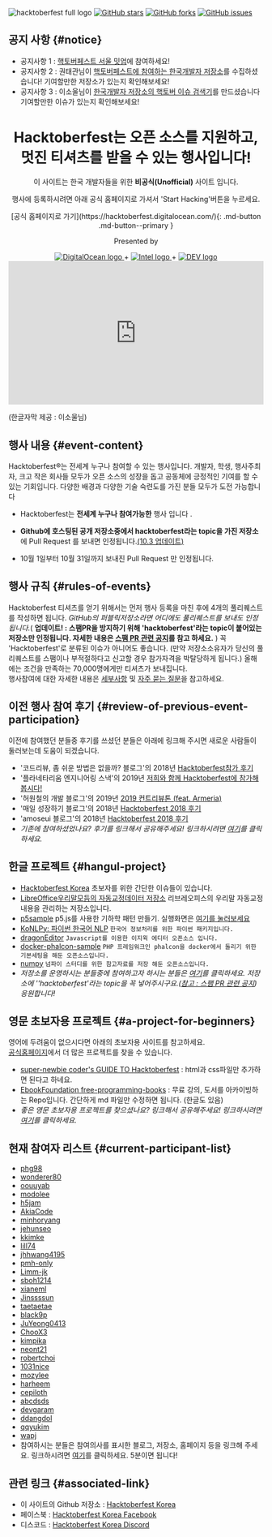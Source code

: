 ![hacktoberfest full logo](assets/HF-full-logo-kr.png)
[![GitHub stars](https://img.shields.io/github/stars/phg98/hacktoberfestkorea)](https://github.com/phg98/hacktoberfestkorea/stargazers)
[![GitHub forks](https://img.shields.io/github/forks/phg98/hacktoberfestkorea)](https://github.com/phg98/hacktoberfestkorea/network)
[![GitHub issues](https://img.shields.io/github/issues/phg98/hacktoberfestkorea)](https://github.com/phg98/hacktoberfestkorea/issues)

## 공지 사항 {#notice}
- 공지사항 1 : [핵토버페스트 서울 밋업](https://event-us.kr/hacktoberfestkorea/event/23432)에 참여하세요! 
- 공지사항 2 : 권태관님이 [핵토버페스트에 참여하는 한국개발자 저장소](https://github.com/taetaetae/hacktoberfest-korea-repo)를 수집하셨습니다! 기여할만한 저장소가 있는지 확인해보세요!
- 공지사항 3 : 이소울님이 [한국개발자 저장소의 핵토버 이슈 검색기](https://chekly.co)를 만드셨습니다 기여할만한 이슈가 있는지 확인해보세요!
      
<center>
   <h1> Hacktoberfest는 오픈 소스를 지원하고, <br/> 멋진 티셔츠를 받을 수 있는 행사입니다! </h1>
   <p> 이 사이트는 한국 개발자들을 위한 <b>비공식(Unofficial)</b> 사이트 입니다. </p>
   <p> 행사에 등록하시려면 아래 공식 홈페이지로 가셔서 'Start Hacking'버튼을 누르세요. </p>
   [공식 홈페이지로 가기](https://hacktoberfest.digitalocean.com/){: .md-button .md-button--primary }
   <div class="presented-by">
      <p>Presented by</p>
      <a href="https://www.digitalocean.com">
      <img alt="DigitalOcean logo" class="header-do-logo" src="https://hacktoberfest.digitalocean.com/assets/DO-light-logo-fdb58b299fac857103d1466318e6936c1389094134ea35ae1b98c91a1be87d48.svg">
      </a> + 
      <a href="https://hacktoberfest.digitalocean.com/intel.pdf" download="">
      <img alt="Intel logo" class="header-intel-logo" src="https://hacktoberfest.digitalocean.com/assets/intel-light-logo-6203fc1df6b42f669b34fb3a0e2bdeeb30c97746ba731194e2a15adb7799ac08.svg">
      </a> + 
      <a href="https://github.com/forem/forem">
      <img alt="DEV logo" class="header-dev-logo" src="https://hacktoberfest.digitalocean.com/assets/dev-light-logo-f97e147f20a5643bafada9325ffc0c858c2372dc770113a30db9b1ebac4d66af.svg">
      </a>
   </div>
</center>

<style>.embed-container { position: relative; padding-bottom: 56.25%; height: 0; overflow: hidden; max-width: 100%; height: auto; } .embed-container iframe, .embed-container object, .embed-container embed { position: absolute; top: 0; left: 0; width: 100%; height: 100%; }</style><div class='embed-container'><iframe src='https://www.youtube.com/embed/b_0rjUNK5zY' frameborder='0' allowfullscreen></iframe></div>
<p>(한글자막 제공 : 이소울님)</p> 

## 행사 내용 {#event-content}

Hacktoberfest®는 전세계 누구나 참여할 수 있는 행사입니다. 개발자, 학생, 행사주최자, 크고 작은 회사들 모두가 오픈 소스의 성장을 돕고 공동체에 긍정적인 기여를 할 수 있는 기회입니다. 다양한 배경과 다양한 기술 숙련도를 가진 분들 모두가 도전 가능합니다

- Hacktoberfest는 **전세계 누구나 참여가능한** 행사 입니다 .

- **Github에 호스팅된 공개 저장소중에서 hacktoberfest라는 topic을 가진 저장소**에 Pull Request 를 보내면 인정됩니다.[(10.3 업데이트)](hacktoberfest_spam_update.md)

- 10월 1일부터 10월 31일까지 보내진 Pull Request 만 인정됩니다.

## 행사 규칙 {#rules-of-events}
Hacktoberfest 티셔츠를 얻기 위해서는 먼저 행사 등록을 마친 후에 4개의 풀리퀘스트를 작성하면 됩니다. _GitHub의 퍼블릭저장소라면 어디에도 풀리퀘스트를 보내도 인정됩니다._( **업데이트! : 스팸PR을 방지하기 위해 'hacktoberfest'라는 topic이 붙어있는 저장소만 인정됩니다. 자세한 내용은 [스팸 PR 관련 공지](https://www.hacktoberfestkorea.com/hacktoberfest_spam_update/)를 참고 하세요.** ) 꼭 'Hacktoberfest'로 분류된 이슈가 아니어도 좋습니다. (만약 저장소소유자가 당신의 풀리퀘스트를 스팸이나 부적절하다고 신고할 경우 참가자격을 박탈당하게 됩니다.) 올해에는 조건을 만족하는 70,000명에게만 티셔츠가 보내집니다.  
행사참여에 대한 자세한 내용은 [세부사항](details.md) 및 [자주 묻는 질문](faq.md)을 참고하세요.

## 이전 행사 참여 후기 {#review-of-previous-event-participation}

이전에 참여했던 분들중 후기를 쓰셨던 분들은 아래에 링크해 주시면 새로운 사람들이 둘러보는데 도움이 되겠습니다.

- '코드리뷰, 좀 쉬운 방법은 없을까? 블로그'의 2018년 [Hacktoberfest참가 후기](https://blog.naver.com/phg98/221374231575)
- '플라네타리움 엔지니어링 스낵'의 2019년 [저희와 함께 Hacktoberfest에 참가해봅시다!](https://snack.planetarium.dev/kor/2019/09/hacktoberfest/)
- '허원철의 개발 블로그'의 2019년 [2019 컨트리뷰톤 (feat. Armeria)](https://heowc.dev/2019/11/04/2019-contributon-feat-armeria/)
- '매일 성장하기 블로그'의 2018년 [Hacktoberfest 2018 후기](https://edykim.com/ko/post/hacktoberfest-2018/)
- 'amoseui 블로그'의 2018년 [Hacktoberfest 2018 후기](https://blog.amoseui.com/posts/hacktoberfest-2018)
- _기존에 참여하셨었나요? 후기를 링크해서 공유해주세요! 링크하시려면 [여기](https://github.com/phg98/hacktoberfestkorea/edit/master/docs/index.md)를 클릭하세요._

## 한글 프로젝트 {#hangul-project}

- [Hacktoberfest Korea](https://github.com/phg98/hacktoberfestkorea) 초보자를 위한 간단한 이슈들이 있습니다.
- [LibreOffice우리말모듬의 자동교정데이터 저장소](https://github.com/libreoffice-kr/autocorr_kr) 리브레오피스의 우리말 자동교정 내용을 관리하는 저장소입니다.
- [p5sample](https://github.com/phg98/phg98p5sample) p5.js를 사용한 기하학 패턴 만들기. 실행화면은 [여기를 눌러보세요](https://phg98.github.io/phg98p5sample/)
- [KoNLPy: 파이썬 한국어 NLP](https://github.com/konlpy/konlpy) `한국어 정보처리를 위한 파이썬 패키지입니다.`
- [dragonEditor](https://github.com/lovefields/dragonEditor) `Javascript를 이용한 이지윅 에디터 오픈소스 입니다.`
- [docker-phalcon-sample](https://github.com/lovefields/docker-phalcon-sample) `PHP 프레임워크인 phalcon을 docker에서 돌리기 위한 기본세팅을 해둔 오픈소스입니다.`
- [numpy](https://github.com/robertchoi/numpy_itple) `넘파이 스터디를 위한 참고자료를 저장 해둔 오픈소스입니다.`
- _저장소를 운영하시는 분들중에 참여하고자 하시는 분들은 [여기](https://github.com/phg98/hacktoberfestkorea/edit/master/docs/index.md)를 클릭하세요. 저장소에 ''hacktoberfest'라는 topic을 꼭 넣어주시구요.([참고 : 스팸 PR 관련 공지](https://www.hacktoberfestkorea.com/hacktoberfest_spam_update/)) 응원합니다!_
<!-- 가능하면 한글로 된 이슈에는 "핵토버페스트"라는 한글 라벨도 붙여주시면 찾기 좋을것 같습니다. -->
<!-- 저장소 운영하시는 분들은 다들 잘 아실테니까 설명 필요없을것 같은데, 혹시 초보자인데 등록하시려면 아래 내용대로만 하면 됩니다. -->
<!-- 기존 내용중 한 줄 복사하여 마지막줄에 붙여넣기 하신후 내용을 본인것에 맞게 수정해 주세요 -->
<!-- 수정이 끝나면 제일 아래에 Propose changes라는 녹색 버튼을 꾹 누르세요! -->
<!-- 수정하신 후에는 아래에 Propose changes라는 녹색 버튼을 꾹 누르세요! -->
<!-- 그럼 뭔가 복잡한 화면이 나오는데 또 다시 'Create Pull Request'라는 녹색 버튼을 꾹 누르세요! -->
<!-- 그럼 더 복잡한 화면이 나오는데.. 또 다시 'Create Pull Request'라는 녹색 버튼을 꾹 누르세요! -->
<!-- 그럼 뭔가 더 해야할 것 같은 화면이 나오는데, 안해도 됩니다. 사이트관리자가 승인하면 게시되구요, 링크가 깨진다던지 문제가 있다면 연락이 옵니다. -->


## 영문 초보자용 프로젝트 {#a-project-for-beginners}

영어에 두려움이 없으시다면 아래의 초보자용 사이트를 참고하세요.  
[공식홈페이지](https://hacktoberfest.digitalocean.com/)에서 더 많은 프로젝트를 찾을 수 있습니다.

- [super-newbie coder's GUIDE TO Hacktoberfest](https://emmalearnscode.github.io/guide-to-HF/index.html) : html과 css파일만 추가하면 된다고 하네요.
- [EbookFoundation free-programming-books](https://github.com/EbookFoundation/free-programming-books) : 무료 강의, 도서를 아카이빙하는 Repo입니다. 간단하게 md 파일만 수정하면 됩니다. (한글도 있음)
- _좋은 영문 초보자용 프로젝트를 찾으셨나요? 링크해서 공유해주세요! 링크하시려면 [여기](https://github.com/phg98/hacktoberfestkorea/edit/master/docs/index.md)를 클릭하세요._
<!-- 기존 내용중 한 줄 복사하여 마지막줄에 붙여넣기 하신후 내용을 본인것에 맞게 수정해 주세요 -->
<!-- 수정이 끝나면 제일 아래에 Propose changes라는 녹색 버튼을 꾹 누르세요! -->
<!-- 수정하신 후에는 아래에 Propose changes라는 녹색 버튼을 꾹 누르세요! -->
<!-- 그럼 뭔가 복잡한 화면이 나오는데 또 다시 'Create Pull Request'라는 녹색 버튼을 꾹 누르세요! -->
<!-- 그럼 더 복잡한 화면이 나오는데.. 또 다시 'Create Pull Request'라는 녹색 버튼을 꾹 누르세요! -->
<!-- 그럼 뭔가 더 해야할 것 같은 화면이 나오는데, 안해도 됩니다. 사이트관리자가 승인하면 게시되구요, 링크가 깨진다던지 문제가 있다면 연락이 옵니다. -->

## 현재 참여자 리스트 {#current-participant-list}
- [phg98](https://blog.naver.com/phg98/222101443689)
- [wonderer80](https://github.com/wonderer80)
- [oouuyab](https://github.com/oouuyab)
- [modolee](https://velog.io/@modolee/hacktoberfest-2020)
- [h5jam](https://github.com/h5jam)
- [AkiaCode](http://github.com/AkiaCode)
- [minhoryang](https://github.com/minhoryang)
- [jehunseo](https://github.com/jehunseo)
- [kkimke](https://github.com/kkimke)
- [lill74](https://github.com/lill74)
- [jhhwang4195](https://github.com/jhhwang4195)
- [pmh-only](https://github.com/pmh-only)
- [Limm-jk](https://limm-jk.tistory.com/26)
- [sboh1214](https://github.com/sboh1214)
- [xianeml](https://github.com/xianeml)
- [Jinssssun](https://github.com/960813)
- [taetaetae](https://taetaetae.github.io)
- [black9p](https://github.com/black9p)
- [JuYeong0413](https://github.com/JuYeong0413)
- [ChooX3](https://github.com/ChooX3)
- [kimpika](https://kimpika.tistory.com/140)
- [neont21](https://github.com/neont21)
- [robertchoi](https://github.com/robertchoi)
- [1031nice](https://github.com/1031nice)
- [mozylee](https://github.com/mozylee)
- [harheem](https://github.com/harheem)
- [cepiloth](https://github.com/cepiloth)
- [abcdsds](https://github.com/abcdsds)
- [devgaram](https://github.com/devgaram)
- [ddangdol](https://ddangdol.github.io/hands-on/)
- [qqyukim](https://github.com/QQyukim)
- [wapj](https://github.com/wapj)
- 참여하시는 분들은 참여의사를 표시한 블로그, 저장소, 홈페이지 등을 링크해 주세요. 링크하시려면 [여기](https://github.com/phg98/hacktoberfestkorea/edit/master/docs/index.md)를 클릭하세요.  5분이면 됩니다!
<!-- 기존 내용중 한 줄 복사하여 마지막줄에 붙여넣기 하신후 내용을 본인것에 맞게 수정해 주세요 -->
<!-- 수정이 끝나면 제일 아래에 Propose changes라는 녹색 버튼을 꾹 누르세요! -->
<!-- 그럼 뭔가 복잡한 화면이 나오는데 또 다시 'Create Pull Request'라는 녹색 버튼을 꾹 누르세요! -->
<!-- 그럼 더 복잡한 화면이 나오는데.. 또 다시 'Create Pull Request'라는 녹색 버튼을 꾹 누르세요! -->
<!-- 그럼 뭔가 더 해야할 것 같은 화면이 나오는데, 안해도 됩니다. 사이트관리자가 승인하면 게시되구요, 링크가 깨진다던지 문제가 있다면 연락이 옵니다. -->

## 관련 링크 {#associated-link}

- 이 사이트의 Github 저장소 : [Hacktoberfest Korea](https://github.com/phg98/hacktoberfestkorea)
- 페이스북 : [Hacktoberfest Korea Facebook](https://www.facebook.com/groups/788404381916128/)
- 디스코드 : [Hacktoberfest Korea Discord](https://discord.com/invite/BD3V3NC)



